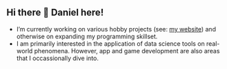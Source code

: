 ## Hi there 👋 Daniel here!

- I’m currently working on various hobby projects (see: [my website](https://flamesandlakes.github.io/)) and otherwise on expanding my programming skillset.
- I am primarily interested in the application of data science tools on real-world phenomena. However, app and game development are also areas that I occassionally dive into.

